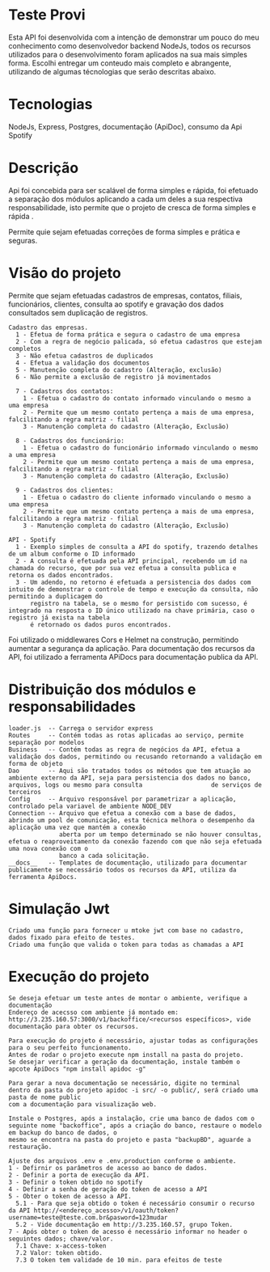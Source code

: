 # Teste Provi
Esta API foi desenvolvida com a intenção de demonstrar um pouco do meu conhecimento como desenvolvedor backend NodeJs, todos os recursos utilizados para o desenvolvimento foram aplicados na sua mais simples forma.
Escolhi entregar um conteudo mais completo e abrangente, utilizando de algumas técnologias que serão descritas abaixo.

# Tecnologias
NodeJs, Express, Postgres, documentação (ApiDoc), consumo da Api Spotify

# Descrição
Api foi concebida para ser scalável de forma simples e rápida, foi efetuado a separação dos módulos aplicando a cada um deles a sua respectiva responsabilidade, isto permite que o projeto de cresca de forma simples e rápida .

Permite quie sejam efetuadas correções de forma simples e prática e seguras.

# Visão do projeto
Permite que sejam efetuadas cadastros de empresas, contatos, filiais, funcionários, clientes, consulta ao spotify e gravação dos dados consultados sem duplicação de registros.
  
    Cadastro das empresas.
      1 - Efetua de forma prática e segura o cadastro de uma empresa
      2 - Com a regra de negócio palicada, só efetua cadastros que estejam completos
      3 - Não efetua cadastros de duplicados
      4 - Efetua a validação dos documentos
      5 - Manutenção completa do cadastro (Alteração, exclusão)
      6 - Não permite a exclusão de registro já movimentados

      7 - Cadastros dos contatos:
        1 - Efetua o cadastro do contato informado vinculando o mesmo a uma empresa
        2 - Permite que um mesmo contato pertença a mais de uma empresa, falcilitando a regra matriz - filial
        3 - Manutenção completa do cadastro (Alteração, Exclusão) 

      8 - Cadastros dos funcionário:
        1 - Efetua o cadastro do funcionário informado vinculando o mesmo a uma empresa
        2 - Permite que um mesmo contato pertença a mais de uma empresa, falcilitando a regra matriz - filial
        3 - Manutenção completa do cadastro (Alteração, Exclusão) 

      9 - Cadastros dos clientes:
        1 - Efetua o cadastro do cliente informado vinculando o mesmo a uma empresa
        2 - Permite que um mesmo contato pertença a mais de uma empresa, falcilitando a regra matriz - filial
        3 - Manutenção completa do cadastro (Alteração, Exclusão) 
    
    API - Spotify
      1 - Exemplo simples de consulta a API do spotify, trazendo detalhes de um album conforme o ID informado
      2 - A consulta é efetuada pela API principal, recebendo um id na chamada do recurso, que por sua vez efetua a consulta publica e retorna os dados encontrados.
      3 - Um adendo, no retorno é efetuada a persistencia dos dados com intuito de demonstrar o controle de tempo e execução da consulta, não permitindo a duplicagem do 
          registro na tabela, se o mesmo for persistido com sucesso, é integrado na resposta o ID único utilizado na chave primária, caso o registro já exista na tabela
          é retornado os dados puros encontrados.
     
Foi utilizado o middlewares Cors e Helmet na construção, permitindo aumentar a segurança da aplicação.
Para documentação dos recursos da API, foi utilizado a ferramenta APiDocs para documentação publica da API.

# Distribuição dos módulos e responsabilidades
    loader.js  -- Carrega o servidor express
    Routes     -- Contém todas as rotas aplicadas ao serviço, permite separação por modelos
    Business   -- Contém todas as regra de negócios da API, efetua a validação dos dados, permitindo ou recusando retornando a validação em forma de objeto
    Dao        -- Aqui são tratados todos os métodos que tem atuação ao ambiente externo da API, seja para persistencia dos dados no banco, arquivos, logs ou mesmo para consulta                   de serviços de terceiros
    Config     -- Arquivo responsável por parametrizar a aplicação, controlado pela variavel de ambiente NODE_DEV
    Connection -- Arquivo que efetua a conexão com a base de dados, abrindo um pool de comunicação, esta técnica melhora o desempenho da aplicação uma vez que mantém a conexão
                  aberta por um tempo determinado se não houver consultas, efetua o reaproveitamento da conexão fazendo com que não seja efetuada uma nova conexão com o 
                  banco a cada solicitação. 
    __docs__   -- Templates de documentação, utilizado para documentar publicamente se necessário todos os recursos da API, utiliza da ferramenta ApiDocs.

# Simulação Jwt
    Criado uma função para fornecer u mtoke jwt com base no cadastro, dados fixado para efeito de testes.
    Criado uma função que valida o token para todas as chamadas a API

# Execução do projeto
    Se deseja efetuar um teste antes de montar o ambiente, verifique a documentação
    Endereço de acecsso com ambiente já montado em: http://3.235.160.57:3000/v1/backoffice/<recursos específicos>, vide documentação para obter os recursos.
    
    Para execução do projeto é necessário, ajustar todas as configurações para o seu perfeito funcionamento.
    Antes de rodar o projeto execute npm install na pasta do projeto.
    Se desejar verificar a geração da documentação, instale também o apcote ApiDocs "npm install apidoc -g"
    
    Para gerar a nova documentação se necessário, digite no terminal dentro da pasta do projeto apidoc -i src/ -o public/, será criado uma pasta de nome public
    com a documentação para visualização web.
        
    Instale o Postgres, após a instalação, crie uma banco de dados com o seguinte nome "backoffice", após a criação do banco, restaure o modelo em backup do banco de dados, o
    mesmo se encontra na pasta do projeto e pasta "backupBD", aguarde a restauração.

    Ajuste dos arquivos .env e .env.production conforme o ambiente.    
    1 - Defirnir os parâmetros de acesso ao banco de dados.
    2 - Definir a porta de execução da API.
    3 - Definir o token obtido no spotify
    4 - Definir a senha de geração do token de acesso a API
    5 - Obter o token de acesso a API.
      5.1 - Para que seja obtido o token é necessário consumir o recurso da API http://<endereço_acesso>/v1/oauth/token?username=teste@teste.com.br&pasword=123mudar
      5.2 - Vide documentação em http://3.235.160.57, grupo Token.
    7 - Após obter o token de acesso é necessário informar no header o seguintes dados; chave/valor.
      7.1 Chave: x-access-token
      7.2 Valor: token obtido.
      7.3 O token tem validade de 10 min. para efeitos de teste
